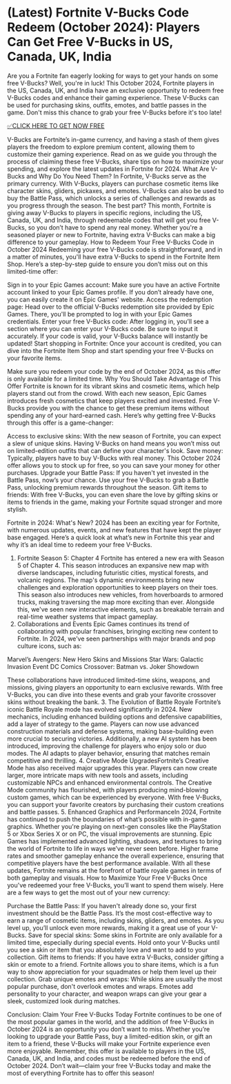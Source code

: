 # (Latest) Fortnite V-Bucks Code Redeem (October 2024): Players Can Get Free V-Bucks in US, Canada, UK, India
Are you a Fortnite fan eagerly looking for ways to get your hands on some free V-Bucks? Well, you're in luck! This October 2024, Fortnite players in the US, Canada, UK, and India have an exclusive opportunity to redeem free V-Bucks codes and enhance their gaming experience. These V-Bucks can be used for purchasing skins, outfits, emotes, and battle passes in the game. Don't miss this chance to grab your free V-Bucks before it's too late!

[✅CLICK HERE TO GET NOW FREE](https://danielwilford.github.io/freecode/)

V-Bucks are Fortnite’s in-game currency, and having a stash of them gives players the freedom to explore premium content, allowing them to customize their gaming experience. Read on as we guide you through the process of claiming these free V-Bucks, share tips on how to maximize your spending, and explore the latest updates in Fortnite for 2024.
What Are V-Bucks and Why Do You Need Them?​
In Fortnite, V-Bucks serve as the primary currency. With V-Bucks, players can purchase cosmetic items like character skins, gliders, pickaxes, and emotes. V-Bucks can also be used to buy the Battle Pass, which unlocks a series of challenges and rewards as you progress through the season.
The best part? This month, Fortnite is giving away V-Bucks to players in specific regions, including the US, Canada, UK, and India, through redeemable codes that will get you free V-Bucks, so you don’t have to spend any real money. Whether you're a seasoned player or new to Fortnite, having extra V-Bucks can make a big difference to your gameplay.
How to Redeem Your Free V-Bucks Code in October 2024​
Redeeming your free V-Bucks code is straightforward, and in a matter of minutes, you'll have extra V-Bucks to spend in the Fortnite Item Shop. Here’s a step-by-step guide to ensure you don’t miss out on this limited-time offer:

Sign in to your Epic Games account: Make sure you have an active Fortnite account linked to your Epic Games profile. If you don’t already have one, you can easily create it on Epic Games' website.
Access the redemption page: Head over to the official V-Bucks redemption site provided by Epic Games. There, you'll be prompted to log in with your Epic Games credentials.
Enter your free V-Bucks code: After logging in, you’ll see a section where you can enter your V-Bucks code. Be sure to input it accurately. If your code is valid, your V-Bucks balance will instantly be updated!
Start shopping in Fortnite: Once your account is credited, you can dive into the Fortnite Item Shop and start spending your free V-Bucks on your favorite items.

Make sure you redeem your code by the end of October 2024, as this offer is only available for a limited time.
Why You Should Take Advantage of This Offer​
Fortnite is known for its vibrant skins and cosmetic items, which help players stand out from the crowd. With each new season, Epic Games introduces fresh cosmetics that keep players excited and invested. Free V-Bucks provide you with the chance to get these premium items without spending any of your hard-earned cash.
Here’s why getting free V-Bucks through this offer is a game-changer:

Access to exclusive skins: With the new season of Fortnite, you can expect a slew of unique skins. Having V-Bucks on hand means you won’t miss out on limited-edition outfits that can define your character's look.
Save money: Typically, players have to buy V-Bucks with real money. This October 2024 offer allows you to stock up for free, so you can save your money for other purchases.
Upgrade your Battle Pass: If you haven't yet invested in the Battle Pass, now’s your chance. Use your free V-Bucks to grab a Battle Pass, unlocking premium rewards throughout the season.
Gift items to friends: With free V-Bucks, you can even share the love by gifting skins or items to friends in the game, making your Fortnite squad stronger and more stylish.

Fortnite in 2024: What's New?​
2024 has been an exciting year for Fortnite, with numerous updates, events, and new features that have kept the player base engaged. Here’s a quick look at what’s new in Fortnite this year and why it’s an ideal time to redeem your free V-Bucks.
1. Fortnite Season 5: Chapter 4​
Fortnite has entered a new era with Season 5 of Chapter 4. This season introduces an expansive new map with diverse landscapes, including futuristic cities, mystical forests, and volcanic regions. The map's dynamic environments bring new challenges and exploration opportunities to keep players on their toes.
This season also introduces new vehicles, from hoverboards to armored trucks, making traversing the map more exciting than ever. Alongside this, we've seen new interactive elements, such as breakable terrain and real-time weather systems that impact gameplay.
2. Collaborations and Events​
Epic Games continues its trend of collaborating with popular franchises, bringing exciting new content to Fortnite. In 2024, we’ve seen partnerships with major brands and pop culture icons, such as:

Marvel’s Avengers: New Hero Skins and Missions
Star Wars: Galactic Invasion Event
DC Comics Crossover: Batman vs. Joker Showdown

These collaborations have introduced limited-time skins, weapons, and missions, giving players an opportunity to earn exclusive rewards. With free V-Bucks, you can dive into these events and grab your favorite crossover skins without breaking the bank.
3. The Evolution of Battle Royale​
Fortnite’s iconic Battle Royale mode has evolved significantly in 2024. New mechanics, including enhanced building options and defensive capabilities, add a layer of strategy to the game. Players can now use advanced construction materials and defense systems, making base-building even more crucial to securing victories.
Additionally, a new AI system has been introduced, improving the challenge for players who enjoy solo or duo modes. The AI adapts to player behavior, ensuring that matches remain competitive and thrilling.
4. Creative Mode Upgrades​
Fortnite’s Creative Mode has also received major upgrades this year. Players can now create larger, more intricate maps with new tools and assets, including customizable NPCs and enhanced environmental controls. The Creative Mode community has flourished, with players producing mind-blowing custom games, which can be experienced by everyone. With free V-Bucks, you can support your favorite creators by purchasing their custom creations and battle passes.
5. Enhanced Graphics and Performance​
In 2024, Fortnite has continued to push the boundaries of what’s possible with in-game graphics. Whether you're playing on next-gen consoles like the PlayStation 5 or Xbox Series X or on PC, the visual improvements are stunning. Epic Games has implemented advanced lighting, shadows, and textures to bring the world of Fortnite to life in ways we’ve never seen before.
Higher frame rates and smoother gameplay enhance the overall experience, ensuring that competitive players have the best performance available. With all these updates, Fortnite remains at the forefront of battle royale games in terms of both gameplay and visuals.
How to Maximize Your Free V-Bucks​
Once you've redeemed your free V-Bucks, you’ll want to spend them wisely. Here are a few ways to get the most out of your new currency:

Purchase the Battle Pass: If you haven't already done so, your first investment should be the Battle Pass. It’s the most cost-effective way to earn a range of cosmetic items, including skins, gliders, and emotes. As you level up, you’ll unlock even more rewards, making it a great use of your V-Bucks.
Save for special skins: Some skins in Fortnite are only available for a limited time, especially during special events. Hold onto your V-Bucks until you see a skin or item that you absolutely love and want to add to your collection.
Gift items to friends: If you have extra V-Bucks, consider gifting a skin or emote to a friend. Fortnite allows you to share items, which is a fun way to show appreciation for your squadmates or help them level up their collection.
Grab unique emotes and wraps: While skins are usually the most popular purchase, don't overlook emotes and wraps. Emotes add personality to your character, and weapon wraps can give your gear a sleek, customized look during matches.

Conclusion: Claim Your Free V-Bucks Today​
Fortnite continues to be one of the most popular games in the world, and the addition of free V-Bucks in October 2024 is an opportunity you don’t want to miss. Whether you’re looking to upgrade your Battle Pass, buy a limited-edition skin, or gift an item to a friend, these V-Bucks will make your Fortnite experience even more enjoyable.
Remember, this offer is available to players in the US, Canada, UK, and India, and codes must be redeemed before the end of October 2024. Don’t wait—claim your free V-Bucks today and make the most of everything Fortnite has to offer this season!
